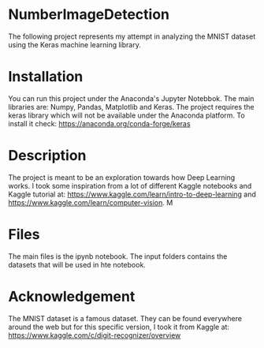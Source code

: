 # NumberImageDetection 

The following project represents my attempt in analyzing the MNIST dataset using the Keras machine learning library.

# Installation

You can run this project under the Anaconda's Jupyter Notebbok. The main libraries are: Numpy, Pandas, Matplotlib and Keras.
The project requires the keras library which will not be available under the Anaconda platform. To install it check: https://anaconda.org/conda-forge/keras

# Description

The project is meant to be an exploration towards how Deep Learning works. I took some inspiration from a lot of different Kaggle notebooks and Kaggle tutorial at: 
https://www.kaggle.com/learn/intro-to-deep-learning and https://www.kaggle.com/learn/computer-vision. M

# Files

The main files is the ipynb notebook. The input folders contains the datasets that will be used in hte notebook. 

# Acknowledgement

The MNIST dataset is a famous dataset. They can be found everywhere around the web but for this specific version, I took it from Kaggle at: https://www.kaggle.com/c/digit-recognizer/overview

